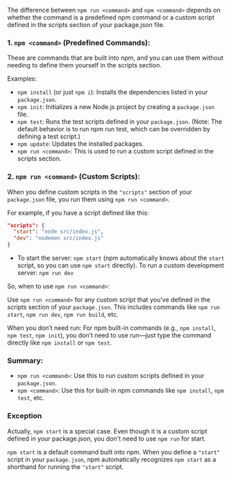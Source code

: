 The difference between `npm run <command>` and `npm <command>` depends on whether the command is a predefined npm command or a custom script defined in the scripts section of your package.json file.

### 1. `npm <command>` (Predefined Commands):

These are commands that are built into npm, and you can use them without needing to define them yourself in the scripts section.

Examples:

- `npm install` (or just `npm i`): Installs the dependencies listed in your `package.json`.
- `npm init`: Initializes a new Node.js project by creating a `package.json` file.
- `npm test`: Runs the test scripts defined in your `package.json`. (Note: The default behavior is to run npm run test, which can be overridden by defining a test script.)
- `npm update`: Updates the installed packages.
- `npm run <command>`: This is used to run a custom script defined in the scripts section.

### 2. `npm run <command>` (Custom Scripts):
When you define custom scripts in the `"scripts"` section of your `package.json` file, you run them using `npm run <command>`.

For example, if you have a script defined like this:

```json
"scripts": {
  "start": "node src/index.js",
  "dev": "nodemon src/index.js"
}
```

- To start the server: `npm start` (npm automatically knows about the `start` script, so you can use `npm start` directly).
To run a custom development server: `npm run dev`

So, when to use `npm run <command>`:

Use `npm run <command>` for any custom script that you've defined in the scripts section of your `package.json`. This includes commands like `npm run start`, `npm run dev`, `npm run build`, etc.

When you don’t need run:
For npm built-in commands (e.g., `npm install`, `npm test`, `npm init`), you don’t need to use run—just type the command directly like `npm install` or `npm test`.


### Summary:
- `npm run <command>`: Use this to run custom scripts defined in your `package.json`.
- `npm <command>`: Use this for built-in npm commands like `npm install`, `npm test`, etc.


### Exception
Actually, `npm start` is a special case. Even though it is a custom script defined in your package.json, you don't need to use `npm run` for start.

`npm start` is a default command built into npm. When you define a `"start"` script in your `package.json`, npm automatically recognizes `npm start` as a shorthand for running the `"start"` script.

